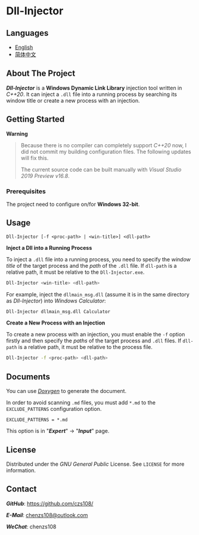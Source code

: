 # Dll-Injector

## Languages

- [English](https://github.com/czs108/Dll-Injector/blob/main/README.md)
- [简体中文](https://github.com/czs108/Dll-Injector/blob/main/README-CN.md)

## About The Project

***Dll-Injector*** is a **Windows Dynamic Link Library** injection tool written in *C++20*. It can inject a `.dll` file into a running process by searching its window title or create a new process with an injection.

## Getting Started

**Warning**

> Because there is no compiler can completely support *C++20* now, I did not commit my building configuration files. The following updates will fix this.
>
> The current source code can be built manually with *Visual Studio 2019 Preview v16.8*.

### Prerequisites

The project need to configure on/for **Windows 32-bit**.

## Usage

```
Dll-Injector [-f <proc-path> | <win-title>] <dll-path>
```

**Inject a Dll into a Running Process**

To inject a `.dll` file into a running process, you need to specify the *window title* of the target process and the *path* of the `.dll` file. If `dll-path` is a relative path, it must be relative to the `Dll-Injector.exe`.

```bash
Dll-Injector <win-title> <dll-path>
```

For example, inject the `dllmain_msg.dll` (assume it is in the same directory as *Dll-Injector*) into *Windows Calculator*:

```bash
Dll-Injector dllmain_msg.dll Calculator
```

**Create a New Process with an Injection**

To create a new process with an injection, you must enable the `-f` option firstly and then specify the *paths* of the target process and `.dll` files. If `dll-path` is a relative path, it must be relative to the process file.

```bash
Dll-Injector -f <proc-path> <dll-path>
```

## Documents

You can use [*Doxygen*](http://www.doxygen.nl/) to generate the document.

In order to avoid scanning `.md` files, you must add `*.md` to the `EXCLUDE_PATTERNS` configuration option.

```
EXCLUDE_PATTERNS = *.md
```

This option is in "***Expert***" -> "***Input***" page.

## License

Distributed under the *GNU General Public* License. See `LICENSE` for more information.

## Contact

***GitHub***: https://github.com/czs108/

***E-Mail***: chenzs108@outlook.com

***WeChat***: chenzs108